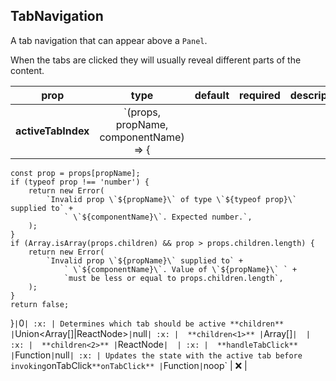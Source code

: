 ## TabNavigation

A tab navigation that can appear above a `Panel`.

When the tabs are clicked they will usually reveal different parts of the content.

prop | type | default | required | description
---- | :----: | :-------: | :--------: | -----------
**activeTabIndex** | `(props, propName, componentName) => {
    const prop = props[propName];
    if (typeof prop !== 'number') {
        return new Error(
            `Invalid prop \`${propName}\` of type \`${typeof prop}\` supplied to` +
                ` \`${componentName}\`. Expected number.`,
        );
    }
    if (Array.isArray(props.children) && prop > props.children.length) {
        return new Error(
            `Invalid prop \`${propName}\` supplied to` +
                ` \`${componentName}\`. Value of \`${propName}\` ` +
                `must be less or equal to props.children.length`,
        );
    }
    return false;
}` | `0` | :x: | Determines which tab should be active
**children** | `Union<Array[]<ReactNode>\|ReactNode>` | `null` | :x: | 
**children<1>** | `Array[]<ReactNode>` |  | :x: | 
**children<2>** | `ReactNode` |  | :x: | 
**handleTabClick** | `Function` | `null` | :x: | Updates the state with the active tab before invoking `onTabClick`
**onTabClick** | `Function` | `noop` | :x: | 

